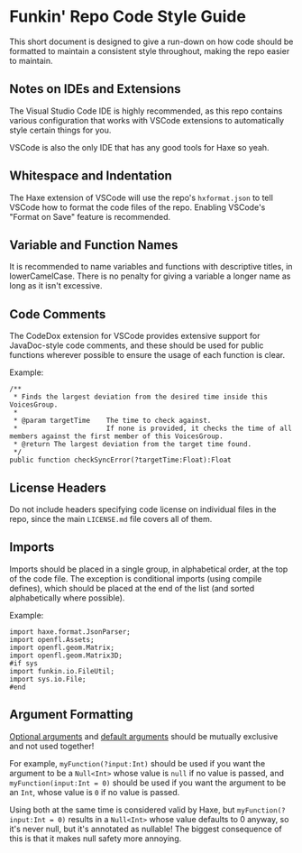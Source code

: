 # Funkin' Repo Code Style Guide

This short document is designed to give a run-down on how code should be formatted to maintain a consistent style throughout, making the repo easier to maintain.

## Notes on IDEs and Extensions

The Visual Studio Code IDE is highly recommended, as this repo contains various configuration that works with VSCode extensions to automatically style certain things for you.

VSCode is also the only IDE that has any good tools for Haxe so yeah.

## Whitespace and Indentation

The Haxe extension of VSCode will use the repo's `hxformat.json` to tell VSCode how to format the code files of the repo. Enabling VSCode's "Format on Save" feature is recommended.

## Variable and Function Names

It is recommended to name variables and functions with descriptive titles, in lowerCamelCase. There is no penalty for giving a variable a longer name as long as it isn't excessive.

## Code Comments

The CodeDox extension for VSCode provides extensive support for JavaDoc-style code comments, and these should be used for public functions wherever possible to ensure the usage of each function is clear.

Example:
```
/**
 * Finds the largest deviation from the desired time inside this VoicesGroup.
 *
 * @param targetTime	The time to check against.
 * 						If none is provided, it checks the time of all members against the first member of this VoicesGroup.
 * @return The largest deviation from the target time found.
 */
public function checkSyncError(?targetTime:Float):Float
```

## License Headers

Do not include headers specifying code license on individual files in the repo, since the main `LICENSE.md` file covers all of them.

## Imports

Imports should be placed in a single group, in alphabetical order, at the top of the code file. The exception is conditional imports (using compile defines), which should be placed at the end of the list (and sorted alphabetically where possible).

Example:
```
import haxe.format.JsonParser;
import openfl.Assets;
import openfl.geom.Matrix;
import openfl.geom.Matrix3D;
#if sys
import funkin.io.FileUtil;
import sys.io.File;
#end
```

## Argument Formatting

[Optional arguments](https://haxe.org/manual/types-function-optional-arguments.html) and [default arguments](https://haxe.org/manual/types-function-default-values.html) should be mutually exclusive and not used together!

For example, `myFunction(?input:Int)` should be used if you want the argument to be a `Null<Int>` whose value is `null` if no value is passed, and `myFunction(input:Int = 0)` should be used if you want the argument to be an `Int`, whose value is `0` if no value is passed.

Using both at the same time is considered valid by Haxe, but `myFunction(?input:Int = 0)` results in a `Null<Int>` whose value defaults to 0 anyway, so it's never null, but it's annotated as nullable! The biggest consequence of this is that it makes null safety more annoying.
